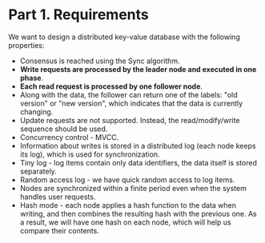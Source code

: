 # Part 1. Requirements
We want to design a distributed key-value database with the following 
properties:
- Consensus is reached using the Sync algorithm.
- **Write requests are processed by the leader node and executed in one phase**.
- **Each read request is processed by one follower node**.
- Along with the data, the follower can return one of the labels: "old version" 
  or "new version", which indicates that the data is currently changing.
- Update requests are not supported. Instead, the read/modify/write sequence 
  should be used.
- Concurrency control - MVCC.
- Information about writes is stored in a distributed log (each node keeps its 
  log), which is used for synchronization.
- Tiny log - log items contain only data identifiers, the data itself is stored 
  separately.
- Random access log - we have quick random access to log items.
- Nodes are synchronized within a finite period even when the system handles 
  user requests.
- Hash mode - each node applies a hash function to the data when writing, and
  then combines the resulting hash with the previous one. As a result, we will 
  have one hash on each node, which will help us compare their contents.
  